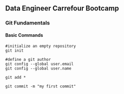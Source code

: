 ## Data Engineer Carrefour Bootcamp
### Git Fundamentals

#### Basic Commands

```shell
#initialize an empty repository
git init
```

```shell
#define a git author
git config --global user.email
git config --global user.name
```

```shell
git add *
```

```shell
git commit -m "my first commit"
```




